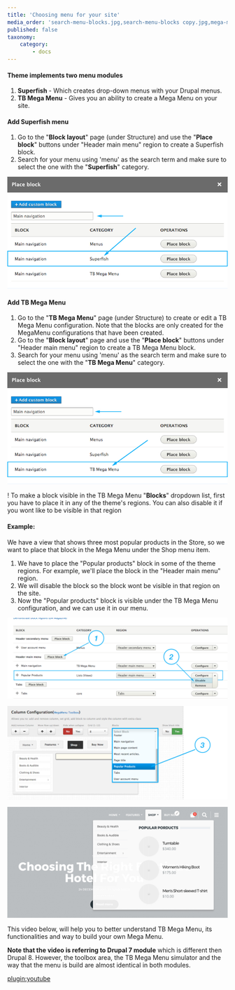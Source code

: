 ```yaml
---
title: 'Choosing menu for your site'
media_order: 'search-menu-blocks.jpg,search-menu-blocks copy.jpg,mega-menu-add-blocks.jpg,mega-menu-choose-block.jpg,mega-menu-result.jpg'
published: false
taxonomy:
    category:
        - docs
---
```


#### Theme implements two menu modules

1. **Superfish** - Which creates drop-down menus with your Drupal menus.
2. **TB Mega Menu** - Gives you an ability to create a Mega Menu on your site.


#### Add Superfish menu

1. Go to the "**Block layout**" page (under Structure) and use the "**Place block**" buttons under "Header main menu" region to create a Superfish block. 
2. Search for your menu using 'menu' as the search term and make sure to select the one with the "**Superfish**" category.

![](search-menu-blocks.jpg)


#### Add TB Mega Menu

1. Go to the "**TB Mega Menu**" page (under Structure) to create or edit a TB Mega Menu configuration. Note that the blocks are only created for the MegaMenu configurations that have been created.
2. Go to the "**Block layout**" page and use the "**Place block**" buttons under "Header main menu" region to create a TB Mega Menu block.
3. Search for your menu using 'menu' as the search term and make sure to select the one with the "**TB Mega Menu**" category.

![](search-menu-blocks%20copy.jpg)

! To make a block visible in the TB Mega Menu "**Blocks**" dropdown list, first you have to place it in any of the theme's regions. You can also disable it if you wont like to be visible in that region

#### Example:

We have a view that shows three most popular products in the Store, so we want to place that block in the Mega Menu under the Shop menu item.

1. We have to place the "Popular products" block in some of the theme regions. For example, we'll place the block in the "Header main menu" region.
2. We will disable the block so the block wont be visible in that region on the site.
3. Now the "Popular products" block is visible under the TB Mega Menu configuration, and we can use it in our menu.

![](mega-menu-add-blocks.jpg)

![](mega-menu-choose-block.jpg)

![](mega-menu-result.jpg)


This video below, will help you to better understand TB Mega Menu, its functionalities and way to build your own Mega Menu. 

**Note that the video is referring to Drupal 7 module** which is different then Drupal 8. However, the toolbox area, the TB Mega Menu simulator and the way that the menu is build are almost identical in both modules.


[plugin:youtube](https://www.youtube.com/embed/WnuhbFwsJ3M)
